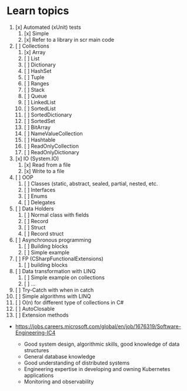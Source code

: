 # Learn topics

1. [x] Automated (xUnit) tests
   1. [x] Simple
   2. [x] Refer to a library in scr main code
2. [ ] Collections
   1. [x] Array
   2. [ ] List
   3. [ ] Dictionary
   4. [ ] HashSet
   5. [ ] Tuple
   6. [ ] Ranges
   7. [ ] Stack
   8. [ ] Queue
   9. [ ] LinkedList
   10. [ ] SortedList
   11. [ ] SortedDictionary
   12. [ ] SortedSet
   13. [ ] BitArray
   14. [ ] NameValueCollection
   15. [ ] Hashtable
   16. [ ] ReadOnlyCollection
   17. [ ] ReadOnlyDictionary
3. [x] IO (System.IO)
   1. [x] Read from a file
   2. [x] Write to a file
4. [ ] OOP
   1. [ ] Classes (static, abstract, sealed, partial, nested, etc.
   2. [ ] Interfaces
   3. [ ] Enums
   4. [ ] Delegates
5. [ ] Data Holders
   1. [ ] Normal class with fields
   2. [ ] Record
   3. [ ] Struct
   4. [ ] Record struct
6. [ ] Asynchronous programming
   1. [ ] Building blocks
   2. [ ] Simple example
7. [ ] FP (CSharpFunctionalExtensions)
   1. [ ] building blocks 
8. [ ] Data transformation with LINQ
   1. [ ] Simple example on collections
   2. [ ] ...
9. [ ] Try-Catch with when in catch
10. [ ] Simple algorithms with LINQ
11. [ ] O(n) for different type of collections in C#
12. [ ] AutoClosable
13. [ ] Extension methods



- https://jobs.careers.microsoft.com/global/en/job/1676319/Software-Engineering-IC4

   - Good system design, algorithmic skills, good knowledge of data structures
   - General database knowledge
   - Good understanding of distributed systems
   - Engineering expertise in developing and owning Kubernetes applications
   - Monitoring and observability
